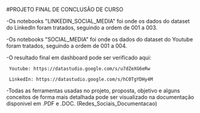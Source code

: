 #PROJETO FINAL DE CONCLUSÃO DE CURSO

-Os notebooks "LINKEDIN_SOCIAL_MEDIA" foi onde os dados do dataset do LinkedIn foram tratados, seguindo a ordem de 001 a 003.

-Os notebooks "SOCIAL_MEDIA" foi onde os dados do dataset do Youtube foram tratados, seguindo a ordem de 001 a 004.

-O resultado final em dashboard pode ser verificado aqui:

     Youtube: https://datastudio.google.com/s/u7dZeXG6eRw
    
     LinkedIn: https://datastudio.google.com/s/hC0TgYDHy4M
     
-Todas as ferramentas usadas no projeto, proposta, objetivo e alguns conceitos de forma mais detalhada pode ser visualizado na documentação disponivel em .PDF e .DOC. (Redes_Sociais_Documentacao)
